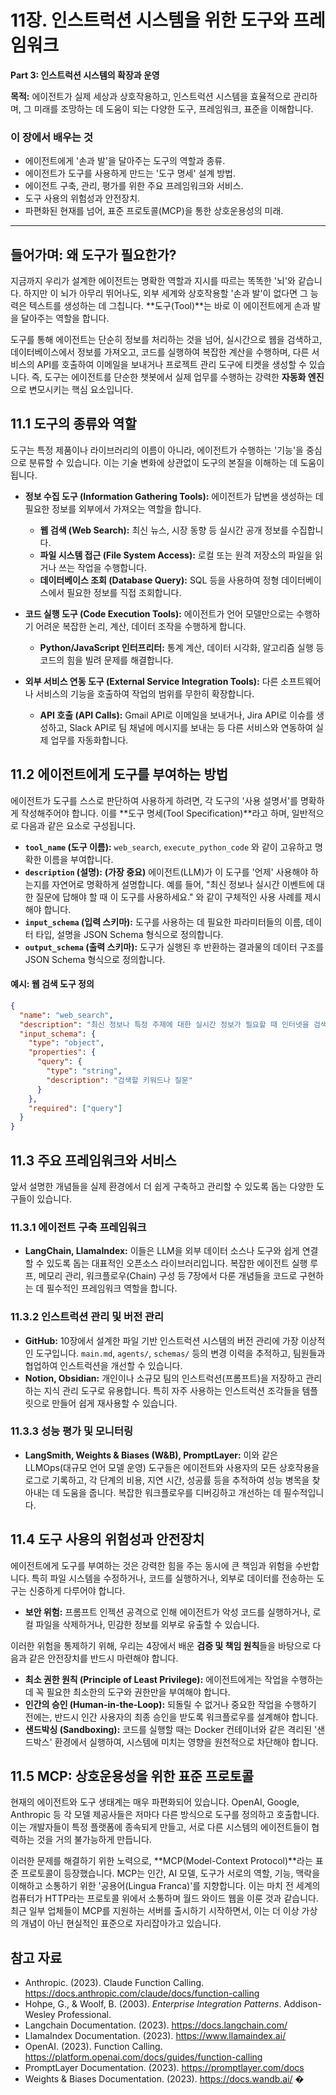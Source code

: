 # 11장. 인스트럭션 시스템을 위한 도구와 프레임워크

**Part 3: 인스트럭션 시스템의 확장과 운영**

**목적:** 에이전트가 실제 세상과 상호작용하고, 인스트럭션 시스템을 효율적으로 관리하며, 그 미래를 조망하는 데 도움이 되는 다양한 도구, 프레임워크, 표준을 이해합니다.

### 이 장에서 배우는 것
- 에이전트에게 '손과 발'을 달아주는 도구의 역할과 종류.
- 에이전트가 도구를 사용하게 만드는 '도구 명세' 설계 방법.
- 에이전트 구축, 관리, 평가를 위한 주요 프레임워크와 서비스.
- 도구 사용의 위험성과 안전장치.
- 파편화된 현재를 넘어, 표준 프로토콜(MCP)을 통한 상호운용성의 미래.

---

## 들어가며: 왜 도구가 필요한가?

지금까지 우리가 설계한 에이전트는 명확한 역할과 지시를 따르는 똑똑한 '뇌'와 같습니다. 하지만 이 뇌가 아무리 뛰어나도, 외부 세계와 상호작용할 '손과 발'이 없다면 그 능력은 텍스트를 생성하는 데 그칩니다. **도구(Tool)**는 바로 이 에이전트에게 손과 발을 달아주는 역할을 합니다.

도구를 통해 에이전트는 단순히 정보를 처리하는 것을 넘어, 실시간으로 웹을 검색하고, 데이터베이스에서 정보를 가져오고, 코드를 실행하여 복잡한 계산을 수행하며, 다른 서비스의 API를 호출하여 이메일을 보내거나 프로젝트 관리 도구에 티켓을 생성할 수 있습니다. 즉, 도구는 에이전트를 단순한 챗봇에서 실제 업무를 수행하는 강력한 **자동화 엔진**으로 변모시키는 핵심 요소입니다.

## 11.1 도구의 종류와 역할

도구는 특정 제품이나 라이브러리의 이름이 아니라, 에이전트가 수행하는 '기능'을 중심으로 분류할 수 있습니다. 이는 기술 변화에 상관없이 도구의 본질을 이해하는 데 도움이 됩니다.

- **정보 수집 도구 (Information Gathering Tools):** 에이전트가 답변을 생성하는 데 필요한 정보를 외부에서 가져오는 역할을 합니다.
  - **웹 검색 (Web Search):** 최신 뉴스, 시장 동향 등 실시간 공개 정보를 수집합니다.
  - **파일 시스템 접근 (File System Access):** 로컬 또는 원격 저장소의 파일을 읽거나 쓰는 작업을 수행합니다.
  - **데이터베이스 조회 (Database Query):** SQL 등을 사용하여 정형 데이터베이스에서 필요한 정보를 직접 조회합니다.

- **코드 실행 도구 (Code Execution Tools):** 에이전트가 언어 모델만으로는 수행하기 어려운 복잡한 논리, 계산, 데이터 조작을 수행하게 합니다.
  - **Python/JavaScript 인터프리터:** 통계 계산, 데이터 시각화, 알고리즘 실행 등 코드의 힘을 빌려 문제를 해결합니다.

- **외부 서비스 연동 도구 (External Service Integration Tools):** 다른 소프트웨어나 서비스의 기능을 호출하여 작업의 범위를 무한히 확장합니다.
  - **API 호출 (API Calls):** Gmail API로 이메일을 보내거나, Jira API로 이슈를 생성하고, Slack API로 팀 채널에 메시지를 보내는 등 다른 서비스와 연동하여 실제 업무를 자동화합니다.

## 11.2 에이전트에게 도구를 부여하는 방법

에이전트가 도구를 스스로 판단하여 사용하게 하려면, 각 도구의 '사용 설명서'를 명확하게 작성해주어야 합니다. 이를 **도구 명세(Tool Specification)**라고 하며, 일반적으로 다음과 같은 요소로 구성됩니다.

- **`tool_name` (도구 이름):** `web_search`, `execute_python_code` 와 같이 고유하고 명확한 이름을 부여합니다.
- **`description` (설명):** **(가장 중요)** 에이전트(LLM)가 이 도구를 '언제' 사용해야 하는지를 자연어로 명확하게 설명합니다. 예를 들어, "최신 정보나 실시간 이벤트에 대한 질문에 답해야 할 때 이 도구를 사용하세요." 와 같이 구체적인 사용 사례를 제시해야 합니다.
- **`input_schema` (입력 스키마):** 도구를 사용하는 데 필요한 파라미터들의 이름, 데이터 타입, 설명을 JSON Schema 형식으로 정의합니다.
- **`output_schema` (출력 스키마):** 도구가 실행된 후 반환하는 결과물의 데이터 구조를 JSON Schema 형식으로 정의합니다.

#### 예시: 웹 검색 도구 정의
```json
{
  "name": "web_search",
  "description": "최신 정보나 특정 주제에 대한 실시간 정보가 필요할 때 인터넷을 검색하는 도구입니다.",
  "input_schema": {
    "type": "object",
    "properties": {
      "query": {
        "type": "string",
        "description": "검색할 키워드나 질문"
      }
    },
    "required": ["query"]
  }
}
```

## 11.3 주요 프레임워크와 서비스

앞서 설명한 개념들을 실제 환경에서 더 쉽게 구축하고 관리할 수 있도록 돕는 다양한 도구들이 있습니다.

### 11.3.1 에이전트 구축 프레임워크
- **LangChain, LlamaIndex:** 이들은 LLM을 외부 데이터 소스나 도구와 쉽게 연결할 수 있도록 돕는 대표적인 오픈소스 라이브러리입니다. 복잡한 에이전트 실행 루프, 메모리 관리, 워크플로우(Chain) 구성 등 7장에서 다룬 개념들을 코드로 구현하는 데 필수적인 프레임워크 역할을 합니다.

### 11.3.2 인스트럭션 관리 및 버전 관리
- **GitHub:** 10장에서 설계한 파일 기반 인스트럭션 시스템의 버전 관리에 가장 이상적인 도구입니다. `main.md`, `agents/`, `schemas/` 등의 변경 이력을 추적하고, 팀원들과 협업하여 인스트럭션을 개선할 수 있습니다.
- **Notion, Obsidian:** 개인이나 소규모 팀의 인스트럭션(프롬프트)을 저장하고 관리하는 지식 관리 도구로 유용합니다. 특히 자주 사용하는 인스트럭션 조각들을 템플릿으로 만들어 쉽게 재사용할 수 있습니다.

### 11.3.3 성능 평가 및 모니터링
- **LangSmith, Weights & Biases (W&B), PromptLayer:** 이와 같은 LLMOps(대규모 언어 모델 운영) 도구들은 에이전트와 사용자의 모든 상호작용을 로그로 기록하고, 각 단계의 비용, 지연 시간, 성공률 등을 추적하여 성능 병목을 찾아내는 데 도움을 줍니다. 복잡한 워크플로우를 디버깅하고 개선하는 데 필수적입니다.

## 11.4 도구 사용의 위험성과 안전장치

에이전트에게 도구를 부여하는 것은 강력한 힘을 주는 동시에 큰 책임과 위험을 수반합니다. 특히 파일 시스템을 수정하거나, 코드를 실행하거나, 외부로 데이터를 전송하는 도구는 신중하게 다루어야 합니다.

- **보안 위험:** 프롬프트 인젝션 공격으로 인해 에이전트가 악성 코드를 실행하거나, 로컬 파일을 삭제하거나, 민감한 정보를 외부로 유출할 수 있습니다.

이러한 위험을 통제하기 위해, 우리는 4장에서 배운 **검증 및 책임 원칙**들을 바탕으로 다음과 같은 안전장치를 반드시 마련해야 합니다.

- **최소 권한 원칙 (Principle of Least Privilege):** 에이전트에게는 작업을 수행하는 데 꼭 필요한 최소한의 도구와 권한만을 부여해야 합니다.
- **인간의 승인 (Human-in-the-Loop):** 되돌릴 수 없거나 중요한 작업을 수행하기 전에는, 반드시 인간 사용자의 최종 승인을 받도록 워크플로우를 설계해야 합니다.
- **샌드박싱 (Sandboxing):** 코드를 실행할 때는 Docker 컨테이너와 같은 격리된 '샌드박스' 환경에서 실행하여, 시스템에 미치는 영향을 원천적으로 차단해야 합니다.

## 11.5 MCP: 상호운용성을 위한 표준 프로토콜

현재의 에이전트와 도구 생태계는 매우 파편화되어 있습니다. OpenAI, Google, Anthropic 등 각 모델 제공사들은 저마다 다른 방식으로 도구를 정의하고 호출합니다. 이는 개발자들이 특정 플랫폼에 종속되게 만들고, 서로 다른 시스템의 에이전트들이 협력하는 것을 거의 불가능하게 만듭니다.

이러한 문제를 해결하기 위한 노력으로, **MCP(Model-Context Protocol)**라는 표준 프로토콜이 등장했습니다. MCP는 인간, AI 모델, 도구가 서로의 역할, 기능, 맥락을 이해하고 소통하기 위한 '공용어(Lingua Franca)'를 지향합니다. 이는 마치 전 세계의 컴퓨터가 HTTP라는 프로토콜 위에서 소통하며 월드 와이드 웹을 이룬 것과 같습니다. 최근 일부 업체들이 MCP를 지원하는 서버를 출시하기 시작하면서, 이는 더 이상 가상의 개념이 아닌 현실적인 표준으로 자리잡아가고 있습니다.

## 참고 자료

- Anthropic. (2023). Claude Function Calling. https://docs.anthropic.com/claude/docs/function-calling
- Hohpe, G., & Woolf, B. (2003). *Enterprise Integration Patterns*. Addison-Wesley Professional.
- Langchain Documentation. (2023). https://docs.langchain.com/
- LlamaIndex Documentation. (2023). https://www.llamaindex.ai/
- OpenAI. (2023). Function Calling. https://platform.openai.com/docs/guides/function-calling
- PromptLayer Documentation. (2023). https://promptlayer.com/docs
- Weights & Biases Documentation. (2023). https://docs.wandb.ai/
�

